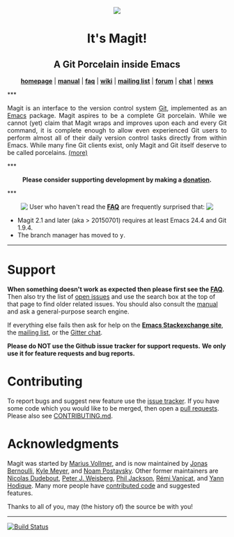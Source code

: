<a href="#readme"></a>
<p align="center"><img src="http://magit.vc/img/magit.png"/></p>
<h1 align="center">It's Magit!</h1>
<h2 align="center">A Git Porcelain inside Emacs</h2>
<p align="center">
  <a href="http://magit.vc"><b>homepage</b></a> |
  <a href="http://magit.vc/manual"><b>manual</b></a> |
  <a href="http://magit.vc/manual/magit/FAQ.html"><b>faq</b></a> |
  <a href="https://github.com/magit/magit/wiki"><b>wiki</b></a> |
  <a href="https://groups.google.com/forum/?fromgroups#!forum/magit"><b>mailing list</b></a> |
  <a href="http://emacs.stackexchange.com/questions/tagged/magit"><b>forum</b></a> |
  <a href="https://gitter.im/magit/magit"><b>chat</b></a> |
  <a href="https://twitter.com/magit_emacs"><b>news</b></a>
</p>
***

<p align="justify">
  Magit is an interface to the version control system
  <a href="http://git-scm.com">Git</a>, implemented as an
  <a href="http://www.gnu.org/software/emacs">Emacs</a> package.
  Magit aspires to be a complete Git porcelain.  While we cannot
  (yet) claim that Magit wraps and improves upon each and every Git
  command, it is complete enough to allow even experienced Git users
  to perform almost all of their daily version control tasks directly
  from within Emacs.  While many fine Git clients exist, only Magit
  and Git itself deserve to be called porcelains.
  <a href="http://magit.vc/about.html">(more)</a>
</p>
***

<p align="center">
  <b>
    Please consider supporting development by making a
    <a href="http://magit.vc/donations.html">donation</a>.
  </b>
</p>
***

<p align="center">
  <img src="http://magit.vc/img/r.png" align="top">
  User who haven't read the
  <a href="http://magit.vc/manual/magit/FAQ.html"><b>FAQ</b></a>
  are frequently surprised that:
  <img src="http://magit.vc/img/l.png" align="top">
</p>

- Magit 2.1 and later (aka > 20150701) requires at least
  Emacs 24.4 and Git 1.9.4.
- The branch manager has moved to <kbd>y</kbd>.

***

Support
=======

**When something doesn't work as expected then please first see the
[FAQ][faq].** Then also try the list of [open issues][issues] and use
the search box at the top of that page to find older related issues.
You should also consult the [manual][manual] and ask a general-purpose
search engine.

If everything else fails then ask for help on the
**[Emacs Stackexchange site][forum]**, the
[mailing list][list], or the
[Gitter chat][chat].

**Please do NOT use the Github issue tracker for support requests.**
**We only use it for feature requests and bug reports.**

Contributing
============

To report bugs and suggest new feature use the
[issue tracker][issues].  If you have some code which you would like
to be merged, then open a [pull requests][pulls]. Please also see
[CONTRIBUTING.md][contrib].

Acknowledgments
===============

Magit was started by [Marius Vollmer][marius], and is now maintained
by [Jonas Bernoulli][jonas], [Kyle Meyer][kyle], and
[Noam Postavsky][noam].  Other former maintainers are
[Nicolas Dudebout][nicolas], [Peter J. Weisberg][peter],
[Phil Jackson][phil], [Rémi Vanicat][remi], and [Yann Hodique][yann].
Many more people have [contributed code][authors] and suggested
features.

Thanks to all of you, may (the history of) the source be with you!

***
[![Build Status](https://travis-ci.org/magit/magit.svg?branch=master)](https://travis-ci.org/magit/magit)

[contrib]: https://github.com/magit/magit/blob/master/CONTRIBUTING.md
[issues]:  https://github.com/magit/magit/issues
[pulls]:   https://github.com/magit/magit/pulls

[authors]: http://magit.vc/stats/authors.html
[faq]:     http://magit.vc/manual/magit/FAQ.html
[manual]:  http://magit.vc/manual

[chat]:    https://gitter.im/magit/magit
[forum]:   http://emacs.stackexchange.com/questions/tagged/magit
[list]:    https://groups.google.com/forum/?fromgroups#!forum/magit

[jonas]:   http://emacsair.me
[kyle]:    https://github.com/kyleam
[marius]:  https://github.com/mvollmer
[nicolas]: http://dudebout.com
[noam]:    https://github.com/npostavs
[peter]:   https://github.com/pjweisberg
[phil]:    https://github.com/philjackson
[remi]:    https://github.com/vanicat
[yann]:    http://www.hodique.info
